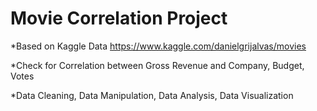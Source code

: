 # Movie Correlation Project


*Based on Kaggle Data https://www.kaggle.com/danielgrijalvas/movies

*Check for Correlation between Gross Revenue and Company, Budget, Votes

*Data Cleaning, Data Manipulation, Data Analysis, Data Visualization
